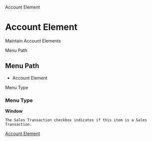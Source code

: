 
Account Element
# Account Element


Maintain Account Elements

Menu Path
## Menu Path



- Account Element

Menu Type
### Menu Type

**Window**

```
The Sales Transaction checkbox indicates if this item is a Sales Transaction.
```

[Account Element](../../functional-guide/window/window-account-element.md)